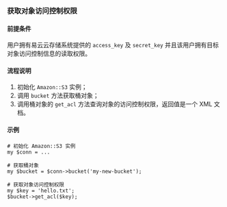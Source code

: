 ### 获取对象访问控制权限
#### 前提条件
用户拥有易云云存储系统提供的 `access_key` 及 `secret_key` 并且该用户拥有目标对象访问控制信息的读取权限。

#### 流程说明
1. 初始化 `Amazon::S3` 实例；
2. 调用 `bucket` 方法获取桶对象；
3. 调用桶对象的 `get_acl` 方法查询对象的访问控制权限，返回值是一个 XML 文档。

#### 示例
```
# 初始化 Amazon::S3 实例
my $conn = ...

# 获取桶对象
my $bucket = $conn->bucket('my-new-bucket');

# 获取对象访问控制权限
my $key = 'hello.txt';
$bucket->get_acl($key);
```
